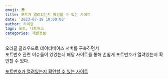 ```yaml
---
emoji: 🌍
title: 포트가 열려있는지 확인할 수 있는 사이트
date: '2023-07-19 10:00:00'
author: 하이영
tags: 포트, 네트워크
categories: 개발정보
---
```


오라클 클라우드로 데이터베이스 서버를 구축하면서  
포트번호 관련 이슈들이 있었는데 해당 사이트를 통해
손쉽게 포트번호가 열려있는지 확인할 수 있다.

[포트번호가 열려있는지 확인할 수 있는 사이트](https://www.yougetsignal.com/tools/open-ports/)
